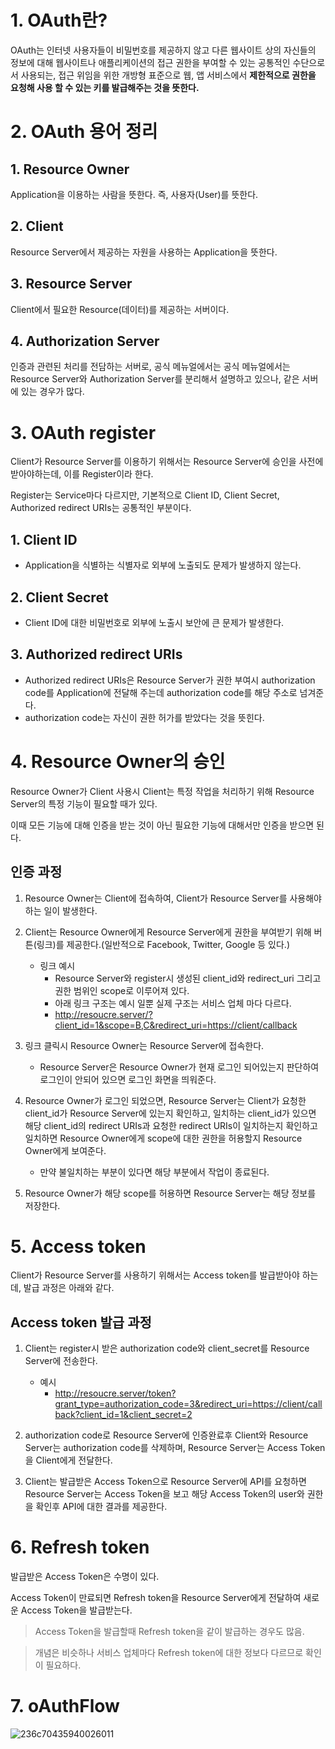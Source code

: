 # 1. OAuth란?
OAuth는 인터넷 사용자들이 비밀번호를 제공하지 않고 다른 웹사이트 상의 자신들의 정보에 대해 웹사이트나 애플리케이션의 접근 권한을 부여할 수 있는 공통적인 수단으로서 사용되는, 접근 위임을 위한 개방형 표준으로 웹, 앱 서비스에서 **제한적으로 권한을 요청해 사용 할 수 있는 키를 발급해주는 것을 뜻한다.**


# 2. OAuth 용어 정리

## 1. Resource Owner
Application을 이용하는 사람을 뜻한다. 즉, 사용자(User)를 뜻한다.

## 2. Client
Resource Server에서 제공하는 자원을 사용하는 Application을 뜻한다.

## 3. Resource Server
Client에서 필요한 Resource(데이터)를 제공하는 서버이다.

## 4. Authorization Server
인증과 관련된 처리를 전담하는 서버로, 공식 메뉴얼에서는 공식 메뉴얼에서는 Resource Server와 Authorization Server를 분리해서 설명하고 있으나, 같은 서버에 있는 경우가 많다.


# 3. OAuth register
Client가 Resource Server를 이용하기 위해서는 Resource Server에 승인을 사전에 받아야하는데, 이를 Register이라 한다.

Register는 Service마다 다르지만, 기본적으로 Client ID, Client Secret, Authorized redirect URIs는 공통적인 부분이다.

## 1. Client ID
* Application을 식별하는 식별자로 외부에 노출되도 문제가 발생하지 않는다.

## 2. Client Secret
* Client ID에 대한 비밀번호로 외부에 노출시 보안에 큰 문제가 발생한다.

## 3. Authorized redirect URIs
* Authorized redirect URIs은 Resource Server가 권한 부여시 authorization code를 Application에 전달해 주는데 authorization code를 해당 주소로 넘겨준다.
* authorization code는 자신이 권한 허가를 받았다는 것을 뜻힌다.


# 4. Resource Owner의 승인

Resource Owner가 Client 사용시 Client는 특정 작업을 처리하기 위해 Resource Server의 특정 기능이 필요할 때가 있다.

이때 모든 기능에 대해 인증을 받는 것이 아닌 필요한 기능에 대해서만 인증을 받으면 된다. 

## 인증 과정
1. Resource Owner는 Client에 접속하여, Client가 Resource Server를 사용해야 하는 일이 발생한다.

2. Client는 Resource Owner에게 Resource Server에게 권한을 부여받기 위해 버튼(링크)를 제공한다.(일반적으로 Facebook, Twitter, Google 등 있다.)
    * 링크 예시
        * Resource Server와 register시 생성된 client_id와 redirect_uri 그리고 권한 범위인 scope로 이루어져 있다.
        * 아래 링크 구조는 예시 일뿐 실제 구조는 서비스 업체 마다 다르다.
        * http://resoucre.server/?client_id=1&scope=B,C&redirect_uri=https://client/callback

3. 링크 클릭시 Resource Owner는 Resource Server에 접속한다.
    * Resource Server은 Resource Owner가 현재 로그인 되어있는지 판단하여 로그인이 안되어 있으면 로그인 화면을 띄워준다.
    
4. Resource Owner가 로그인 되었으면, Resource Server는 Client가 요청한 client_id가 Resource Server에 있는지 확인하고, 일치하는 client_id가 있으면 해당 client_id의 redirect URIs과 요청한 redirect URIs이 일치하는지 확인하고 일치하면 Resource Owner에게 scope에 대한 권한을 허용할지 Resource Owner에게 보여준다.
    * 만약 불일치하는 부분이 있다면 해당 부분에서 작업이 종료된다.

5. Resource Owner가 해당 scope를 허용하면 Resource Server는 해당 정보를 저장한다.


# 5. Access token

Client가 Resource Server를 사용하기 위해서는 Access token를 발급받아야 하는데, 발급 과정은 아래와 같다.

## Access token 발급 과정

1. Client는 register시 받은 authorization code와 client_secret를 Resource Server에 전송한다.
    * 예시
        * http://resoucre.server/token?grant_type=authorization_code=3&redirect_uri=https://client/callback?client_id=1&client_secret=2

2. authorization code로 Resource Server에 인증완료후 Client와 Resource Server는 authorization code를 삭제하며, Resource Server는 Access Token을 Client에게 전달한다.

3. Client는 발급받은 Access Token으로 Resource Server에 API를 요청하면 Resource Server는 Access Token을 보고 해당 Access Token의 user와 권한을 확인후 API에 대한 결과를 제공한다.


# 6. Refresh token

발급받은 Access Token은 수명이 있다.

Access Token이 만료되면 Refresh token을 Resource Server에게 전달하여 새로운 Access Token을 발급받는다.

> Access Token을 발급할때 Refresh token을 같이 발급하는 경우도 많음.

> 개념은 비슷하나 서비스 업체마다 Refresh token에 대한 정보다 다르므로 확인이 필요하다.

# 7. oAuthFlow
![236c70435940026011](https://user-images.githubusercontent.com/31675104/53391776-c444ae80-39da-11e9-9a52-2e827e1c086a.png)
